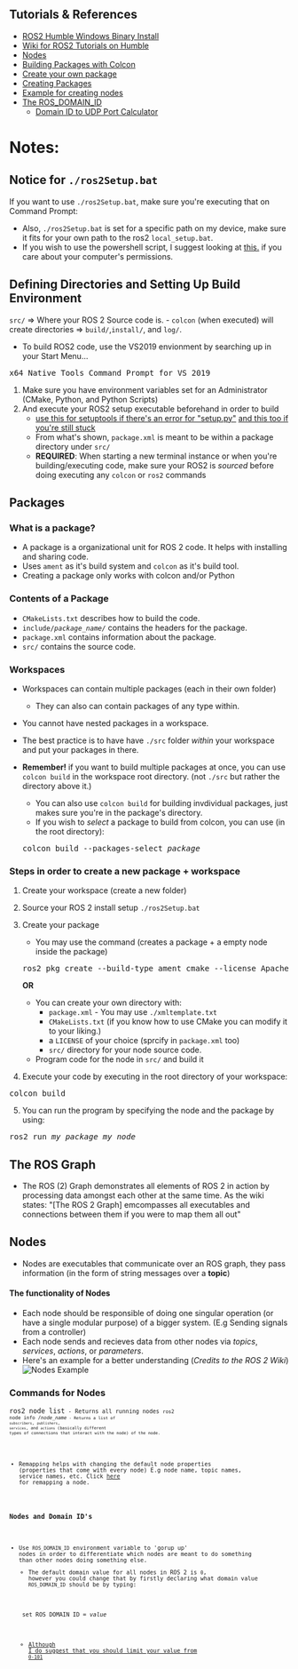 ## Tutorials & References
- [ROS2 Humble Windows Binary Install](https://docs.ros.org/en/humble/Installation/Windows-Install-Binary.html)
- [Wiki for ROS2 Tutorials on Humble](https://docs.ros.org/en/humble/Tutorials.html)
- [Nodes](https://docs.ros.org/en/humble/Tutorials/Beginner-CLI-Tools/Understanding-ROS2-Nodes/Understanding-ROS2-Nodes.html)
- [Building Packages with Colcon](https://docs.ros.org/en/humble/Tutorials/Beginner-Client-Libraries/Colcon-Tutorial.html)
- [Create your own package](https://www.ros.org/reps/rep-0140.html)
- [Creating Packages](https://docs.ros.org/en/humble/Tutorials/Beginner-Client-Libraries/Colcon-Tutorial.html)
- [Example for creating nodes](https://github.com/ros2/demos/tree/humble/demo_nodes_cpp)
- [The ROS_DOMAIN_ID](https://docs.ros.org/en/humble/Concepts/Intermediate/About-Domain-ID.html)
    - [Domain ID to UDP Port Calculator](https://docs.ros.org/en/humble/Concepts/Intermediate/About-Domain-ID.html#domain-id-to-udp-port-calculator)

# Notes:

## Notice for ```./ros2Setup.bat```
If you want to use <code>./ros2Setup.bat</code>, make sure you're executing that on Command Prompt:
* Also, <code>./ros2Setup.bat</code> is set for a specific path on my device, make sure it fits for your own path to the ros2 <code>local_setup.bat</code>.
* If you wish to use the powershell script, I suggest looking at [this.](https:\go.microsoft.com\fwlink\?LinkID=135170) if you care about your computer's permissions.

## Defining Directories and Setting Up Build Environment
```src/``` => Where your ROS 2 Source code is.
    - ```colcon``` (when executed) will create directories => <code>build/</code>,<code>install/</code>, and <code>log/</code>.
* To build ROS2 code, use the VS2019 envionment by searching up in your Start Menu...

<pre>x64 Native Tools Command Prompt for VS 2019</pre>

1. Make sure you have environment variables set for an Administrator (CMake, Python, and Python Scripts)
2. And execute your ROS2 setup executable beforehand in order to build
    - [use this for setuptools if there's an error for "setup.py"](https://answers.ros.org/question/396439/setuptoolsdeprecationwarning-setuppy-install-is-deprecated-use-build-and-pip-and-other-standards-based-tools/) [and this too if you're still stuck](https://www.reddit.com/r/ROS/comments/wxkfes/colcon_build_failed_in_example_failed_examples/)
    - From what's shown, <code>package.xml</code> is meant to be within a package directory under <code>src/</code>
    - **REQUIRED**: When starting a new terminal instance or when you're building/executing code, make sure your ROS2 is *sourced* before doing executing any ```colcon``` or ```ros2``` commands

## Packages
### What is a package?
- A package is a organizational unit for ROS 2 code. It helps with installing and sharing code.
- Uses <code>ament</code> as it's build system and <code>colcon</code> as it's build tool.
- Creating a package only works with colcon and/or Python

### Contents of a Package
- <code>CMakeLists.txt</code> describes how to build the code.
- <code>include/<i>package_name/</i></code> contains the headers for the package.
- <code>package.xml</code> contains information about the package.
- <code>src/</code> contains the source code.

### Workspaces
- Workspaces can contain multiple packages (each in their own folder)
    - They can also can contain packages of any type within.
- You cannot have nested packages in a workspace.
- The best practice is to have have <code>./src</code> folder <i>within</i> your workspace and put your packages in there.

- <b>Remember!</b> if you want to build multiple packages at once, you can use <code>colcon build</code> in the workspace root directory. (not <code>./src</code> but rather the directory above it.)
    - You can also use <code>colcon build</code> for building invdividual packages, just makes sure you're in the package's directory.
    - If you wish to <i>select</i> a package to build from colcon, you can use (in the root directory):
    <pre>colcon build --packages-select <i>package</i></pre>

### Steps in order to create a new package + workspace
1. Create your workspace (create a new folder)
2. Source your ROS 2 install setup <code>./ros2Setup.bat</code>
3. Create your package 
    - You may use the command (creates a package + a empty node inside the package)
    <pre>ros2 pkg create --build-type ament_cmake --license Apache-2.0 --node-name <i>my_node</i> <i>my_package</i></pre>

    **OR**

    - You can create your own directory with:
        - ```package.xml``` - You may use ```./xmltemplate.txt```
        - ```CMakeLists.txt``` (if you know how to use CMake you can modify it to your liking.)
        - a ```LICENSE``` of your choice (sprcify in ```package.xml``` too)
        - ```src/``` directory for your node source code.
    - Program code for the node in ```src/``` and build it
4. Execute your code by executing in the root directory of your workspace:
<pre>colcon build</pre>

5. You can run the program by specifying the node and the package by using:
<pre>ros2 run <i>my_package</i> <i>my_node</i> </pre>

## The ROS Graph
- The ROS (2) Graph demonstrates all elements of ROS 2 in action by processing data amongst each other at the same time. As the wiki states: "[The ROS 2 Graph] emcompasses all executables and connections between them if you were to map them all out"

## Nodes
- Nodes are executables that communicate over an ROS graph, they pass information (in the form of string messages over a **topic**)

#### The functionality of Nodes
- Each node should be responsible of doing one singular operation (or have a single modular purpose) of a bigger system. (E.g Sending signals from a controller)
- Each node sends and recieves data from other nodes via *topics*, *services*, *actions*, or *parameters*.
- Here's an example for a better understanding (*Credits to the ROS 2 Wiki*)
![Nodes Example](./images/Nodes-TopicandService.gif)

### Commands for Nodes
<code>ros2 node list<code> - Returns all running nodes
<code>ros2 node info /<i>node_name</i><code> -  Returns a list of ```subscribers```, ```publishers```, ```services```, and ```actions``` (basically different types of connections that interact with the node) of the node.

- Remapping helps with changing the default node properties (properties that come with every node) E.g node name, topic names, service names, etc. Click [here](https://design.ros2.org/articles/ros_command_line_arguments.html#name-remapping-rules) for remapping a node.

### Nodes and Domain ID's
- Use ```ROS_DOMAIN_ID``` environment variable to 'gorup up' nodes in order to differentiate which nodes are meant to do something than other nodes doing something else.
    - The default domain value for all nodes in ROS 2 is ```0```, however you could change that by firstly declaring what domain value ```ROS_DOMAIN_ID``` should be by typing:
    <pre> set ROS_DOMAIN_ID = <i>value</i></pre>
    -  [Although I do suggest that you should limit your value from ```0-101```](https://docs.ros.org/en/humble/Concepts/Intermediate/About-Domain-ID.html#platform-specific-constraintsI30@">DfhfN!s5)